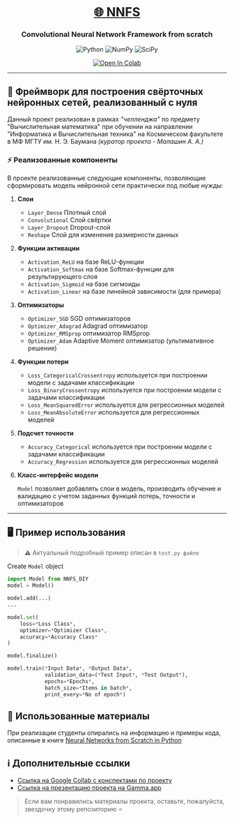 <h1 align="center"><b><u>🌐 NNFS</u></b></h1>


<h3 align="center">Convolutional Neural Network Framework from scratch</h3>

<div align="center">
    
![Python](https://img.shields.io/badge/python-3670A0?style=for-the-badge&logo=python&logoColor=ffdd54)
![NumPy](https://img.shields.io/badge/numpy-%23013243.svg?style=for-the-badge&logo=numpy&logoColor=white)
![SciPy](https://img.shields.io/badge/SciPy-%230C55A5.svg?style=for-the-badge&logo=scipy&logoColor=%white)

</div>

<div align="center">
    
[![Open In Colab](https://colab.research.google.com/assets/colab-badge.svg)](https://colab.research.google.com/drive/1pUW5rRX4Z_DEVDFLZi-90cBYw-38Rp_a?usp=sharing)

</div>

---

## 💼 Фреймворк для построения свёрточных нейронных сетей, реализованный с нуля

Данный проект реализован в рамках *"челленджа"* по предмету "Вычислительная математика" при обучении на направлении "Информатика и Вычислительная техника" на Космическом факультете в МФ МГТУ им. Н. Э. Баумана 
*(куратор проекта - Малашин А. А.)*

### ⚡️ Реализованные компоненты
В проекте реализованные следующие компоненты, позволяющие сформировать модель нейронной сети практически под любые нужды:

1. **Слои**

    - `Layer_Dense` Плотный слой
    - `Convolutional` Слой свёртки
    - `Layer_Dropout` Dropout-слой
    - `Reshape` Слой для изменения размерности данных

2. **Функции активации**

    - `Activation_ReLU` на базе ReLU-функции
    - `Activation_Softmax` на базе Softmax-функции для результирующего слоя
    - `Activation_Sigmoid` на базе сигмоиды
    - `Activation_Linear` на базе линейной зависимости (для примера)

3. **Оптимизаторы**

    - `Optimizer_SGD` SGD оптимизаторов
    - `Optimizer_Adagrad` Adagrad оптимизатор 
    - `Optimizer_RMSprop` оптимизатор RMSprop
    - `Optimizer_Adam` Adaptive Moment оптимизатор (ультимативное решение)

4. **Функции потери**

    - `Loss_CategoricalCrossentropy` используется при построении модели с задачами классификации
    - `Loss_BinaryCrossentropy` используется при построении модели с задачами классификации
    - `Loss_MeanSquaredError` используется для регрессионных моделей
    - `Loss_MeanAbsoluteError` используется для регрессионных моделей

5. **Подсчет точности**

    - `Accuracy_Categorical` используется при построении модели с задачами классификации
    - `Accuracy_Regression` используется для регрессионных моделей

6. **Класс-интерфейс модели**

    `Model` позволяет добавлять слои в модель, производить обучение и валидацию с учетом заданных функций потерь, точности и оптимизаторов

---

## 🖥️ Пример использования

> ⚠ Актуальный подробный пример описан в `test.py файле`

Create `Model` object
```python
import Model from NNFS_DIY
model = Model()

model.add(...)
...

model.set(
    loss=*Loss Class*,
    optimizer=*Optimizer Class*,
    accuracy=*Accuracy Class*
)

model.finalize()

model.train(*Input Data*, *Output Data*,
            validation_data=(*Test Input*, *Test Output*), 
            epochs=*Epochs*, 
            batch_size=*Items in batch*,
            print_every=*No of epoch*)

```

## 📑 Использованные материалы

При реализации студенты опирались на информацию и примеры кода, описанные в книге [Neural Networks from Scratch in Python](https://nnfs.io)

## ℹ️ Дополнительные ссылки

- [Ссылка на Google Collab с конспектами по проекту](https://colab.research.google.com/drive/1pUW5rRX4Z_DEVDFLZi-90cBYw-38Rp_a?usp=sharing)
- [Ссылка на презентацию проекта на Gamma.app](https://gamma.app/docs/--hpetfyeq230datm?mode=present#card-tm3tbwtxcoj6zwh)

> Если вам понравились материалы проекта, оставьте, пожалуйста, звездочку этому репозиторию ⭐️

